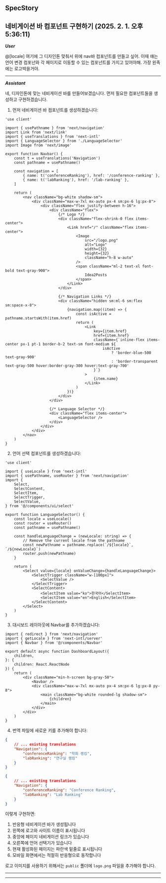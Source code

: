 ## SpecStory

## 네비게이션 바 컴포넌트 구현하기 (2025. 2. 1. 오후 5:36:11)

_**User**_

@[locale] 여기에 그 디자인톤 맞춰서 위에 nav바 컴포넌트를 만들고 싶어. 이때 얘는 언어 변경 컴포넌와 각 페이지로 이동할 수 있는 컴포넌트를 가지고 있어야해. 가장 왼족에는 로고박을거야.

---

_**Assistant**_

네, 디자인톤에 맞는 네비게이션 바를 만들어보겠습니다. 먼저 필요한 컴포넌트들을 생성하고 구현하겠습니다.

1. 먼저 네비게이션 바 컴포넌트를 생성하겠습니다:

```typescript:src/components/Navbar.tsx
'use client'

import { usePathname } from 'next/navigation'
import Link from 'next/link'
import { useTranslations } from 'next-intl'
import { LanguageSelector } from './LanguageSelector'
import Image from 'next/image'

export function Navbar() {
    const t = useTranslations('Navigation')
    const pathname = usePathname()

    const navigation = [
        { name: t('conferenceRanking'), href: '/conference-ranking' },
        { name: t('labRanking'), href: '/lab-ranking' },
    ]

    return (
        <nav className="bg-white shadow-sm">
            <div className="max-w-7xl mx-auto px-4 sm:px-6 lg:px-8">
                <div className="flex justify-between h-16">
                    <div className="flex">
                        {/* Logo */}
                        <div className="flex-shrink-0 flex items-center">
                            <Link href="/" className="flex items-center">
                                <Image
                                    src="/logo.png"
                                    alt="Logo"
                                    width={32}
                                    height={32}
                                    className="h-8 w-auto"
                                />
                                <span className="ml-2 text-xl font-bold text-gray-900">
                                    Idea2Posts
                                </span>
                            </Link>
                        </div>

                        {/* Navigation Links */}
                        <div className="hidden sm:ml-6 sm:flex sm:space-x-8">
                            {navigation.map((item) => {
                                const isActive = pathname.startsWith(item.href)
                                return (
                                    <Link
                                        key={item.href}
                                        href={item.href}
                                        className={`inline-flex items-center px-1 pt-1 border-b-2 text-sm font-medium ${
                                            isActive
                                                ? 'border-blue-500 text-gray-900'
                                                : 'border-transparent text-gray-500 hover:border-gray-300 hover:text-gray-700'
                                        }`}
                                    >
                                        {item.name}
                                    </Link>
                                )
                            })}
                        </div>
                    </div>

                    {/* Language Selector */}
                    <div className="flex items-center">
                        <LanguageSelector />
                    </div>
                </div>
            </div>
        </nav>
    )
}
```

2. 언어 선택 컴포넌트를 생성하겠습니다:

```typescript:src/components/LanguageSelector.tsx
'use client'

import { useLocale } from 'next-intl'
import { usePathname, useRouter } from 'next/navigation'
import {
    Select,
    SelectContent,
    SelectItem,
    SelectTrigger,
    SelectValue,
} from '@/components/ui/select'

export function LanguageSelector() {
    const locale = useLocale()
    const router = useRouter()
    const pathname = usePathname()

    const handleLanguageChange = (newLocale: string) => {
        // Remove the current locale from the pathname
        const newPathname = pathname.replace(`/${locale}`, `/${newLocale}`)
        router.push(newPathname)
    }

    return (
        <Select value={locale} onValueChange={handleLanguageChange}>
            <SelectTrigger className="w-[100px]">
                <SelectValue />
            </SelectTrigger>
            <SelectContent>
                <SelectItem value="ko">한국어</SelectItem>
                <SelectItem value="en">English</SelectItem>
            </SelectContent>
        </Select>
    )
}
```

3. 대시보드 레이아웃에 Navbar를 추가하겠습니다:

```typescript:src/app/[locale]/(dashboard)/layout.tsx
import { redirect } from 'next/navigation'
import { getLocale } from 'next-intl/server'
import { Navbar } from '@/components/Navbar'

export default async function DashboardLayout({
    children,
}: {
    children: React.ReactNode
}) {
    return (
        <div className="min-h-screen bg-gray-50">
            <Navbar />
            <div className="max-w-7xl mx-auto px-4 sm:px-6 lg:px-8 py-8">
                <main className="bg-white rounded-lg shadow-sm">
                    {children}
                </main>
            </div>
        </div>
    )
} 
```

4. 번역 파일에 새로운 키를 추가해야 합니다:

```json:src/messages/ko.json
{
    // ... existing translations
    "Navigation": {
        "conferenceRanking": "학회 랭킹",
        "labRanking": "연구실 랭킹"
    }
}
```

```json:src/messages/en.json
{
    // ... existing translations
    "Navigation": {
        "conferenceRanking": "Conference Ranking",
        "labRanking": "Lab Ranking"
    }
}
```

이렇게 구현하면:
1. 반응형 네비게이션 바가 생성됩니다
2. 왼쪽에 로고와 사이트 이름이 표시됩니다
3. 중앙에 페이지 네비게이션 링크가 있습니다
4. 오른쪽에 언어 선택기가 있습니다
5. 현재 활성화된 페이지는 파란색 밑줄로 표시됩니다
6. 모바일 화면에서는 적절히 반응형으로 동작합니다

로고 이미지를 사용하기 위해서는 `public` 폴더에 `logo.png` 파일을 추가해야 합니다.

---



---

